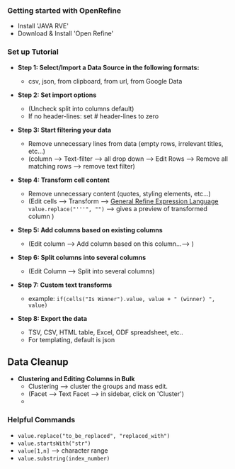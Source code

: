 ### Getting started with OpenRefine
* Install 'JAVA RVE'
* Download & Install 'Open Refine'

### Set up Tutorial
* __Step 1: Select/Import a Data Source in the following formats:__
  * csv, json, from clipboard, from url, from Google Data

* __Step 2: Set import options__
  * (Uncheck split into columns default)
  * If no header-lines: set # header-lines to zero

* __Step 3: Start filtering your data__
  * Remove unnecessary lines from data (empty rows, irrelevant titles, etc...)
  * (column --> Text-filter --> all drop down --> Edit Rows --> Remove all matching rows --> remove text filter)

* __Step 4: Transform cell content__
  * Remove unnecessary content (quotes, styling elements, etc…)
  * (Edit cells --> Transform --> [General Refine Expression Language](https://github.com/OpenRefine/OpenRefine/wiki/General-Refine-Expression-Language) `value.replace("'''", "")` --> gives a preview of transformed column )

* __Step 5: Add columns based on existing columns__
  * (Edit column --> Add column based on this column...--> )

* __Step 6: Split columns into several columns__
  * (Edit Column --> Split into several columns)

* __Step 7: Custom text transforms__
  * example: `if(cells("Is Winner").value, value + " (winner) ", value)`

* __Step 8: Export the data__
  * TSV, CSV, HTML table, Excel, ODF spreadsheet, etc..
  * For templating, default is json

## Data Cleanup

* __Clustering and Editing Columns in Bulk__
  * Clustering --> cluster the groups and mass edit.
  * (Facet --> Text Facet --> in sidebar, click on 'Cluster')
  *


### Helpful Commands
* `value.replace("to_be_replaced", "replaced_with")`
* `value.startsWith("str")`
* `value[1,n]` --> character range
* `value.substring(index_number)`
